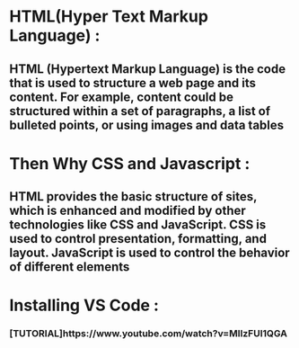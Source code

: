 <h1>HTML(Hyper Text Markup Language) :</h1>
<h2>HTML (Hypertext Markup Language) is the code that is used to structure a web page and its content. For example, content could be structured within a set of paragraphs, a list of bulleted points, or using images and data tables</h2>
<h1>Then Why CSS and Javascript :</h1>
<h2>HTML provides the basic structure of sites, which is enhanced and modified by other technologies like CSS and JavaScript. CSS is used to control presentation, formatting, and layout. JavaScript is used to control the behavior of different elements</h2>
<h1>Installing VS Code :</h1>
<h3>[TUTORIAL]https://www.youtube.com/watch?v=MlIzFUI1QGA</h3>